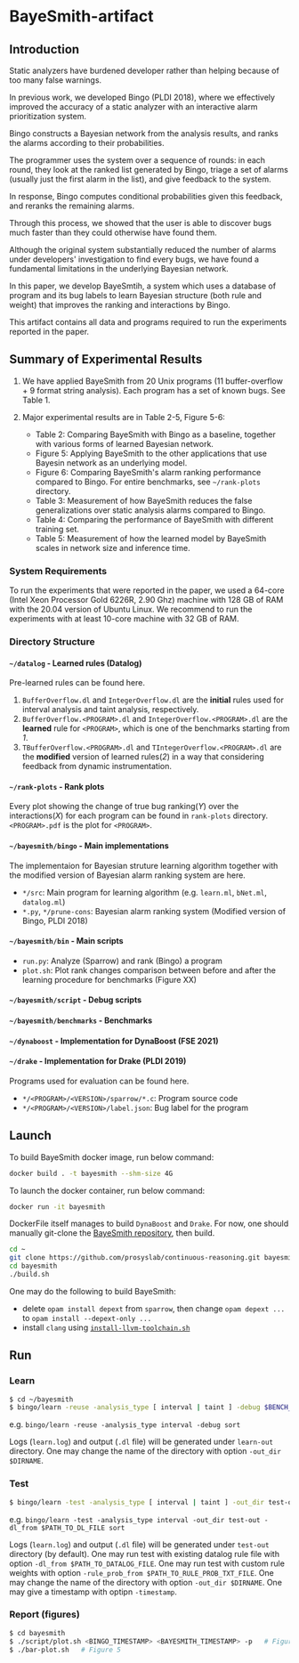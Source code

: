 # BayeSmith-artifact

## Introduction

Static analyzers have burdened developer rather than helping because of too many false warnings.

In previous work, we developed Bingo (PLDI 2018), where we effectively improved the accuracy of a static analyzer with an interactive alarm prioritization system.

Bingo constructs a Bayesian network from the analysis results, and ranks the alarms according to their probabilities.

The programmer uses the system over a sequence of rounds: in each round, they look at the ranked list generated by Bingo, triage a set of alarms (usually just the first alarm in the list), and give feedback to the system.

In response, Bingo computes conditional probabilities given this feedback, and reranks the remaining alarms.

Through this process, we showed that the user is able to discover bugs much faster than they could otherwise have found them.

Although the original system substantially reduced the number of alarms under developers' investigation to find every bugs, we have found a fundamental limitations in the underlying Bayesian network.

In this paper, we develop BayeSmtih, a system which uses a database of program and its bug labels to learn Bayesian structure (both rule and weight) that improves the ranking and interactions by Bingo.

This artifact contains all data and programs required to run the experiments reported in the paper.

## Summary of Experimental Results

1. We have applied BayeSmith from 20 Unix programs (11 buffer-overflow + 9 format string analysis).
Each program has a set of known bugs. See Table 1.

2. Major experimental results are in Table 2-5, Figure 5-6:

    - Table 2: Comparing BayeSmith with Bingo as a baseline, together with various forms of learned Bayesian network.
    - Figure 5: Applying BayeSmith to the other applications that use Bayesin network as an underlying model.
    - Figure 6: Comparing BayeSmith's alarm ranking performance compared to Bingo. For entire benchmarks, see `~/rank-plots` directory.
    - Table 3: Measurement of how BayeSmith reduces the false generalizations over static analysis alarms compared to Bingo.
    - Table 4: Comparing the performance of BayeSmith with different training set.
    - Table 5: Measurement of how the learned model by BayeSmith scales in network size and inference time.

### System Requirements

To run the experiments that were reported in the paper, we used a 64-core (Intel Xeon Processor Gold 6226R, 2.90 Ghz) machine with 128 GB of RAM with the 20.04 version of Ubuntu Linux. We recommend to run the experiments with at least 10-core machine with 32 GB of RAM.

### Directory Structure

#### `~/datalog` - Learned rules (Datalog)

Pre-learned rules can be found here.

1. `BufferOverflow.dl` and `IntegerOverflow.dl` are the **initial** rules used for interval analysis and taint analysis, respectively.
2. `BufferOverflow.<PROGRAM>.dl` and `IntegerOverflow.<PROGRAM>.dl` are the **learned** rule for `<PROGRAM>`, which is one of the benchmarks starting from *1*.
3. `TBufferOverflow.<PROGRAM>.dl` and `TIntegerOverflow.<PROGRAM>.dl` are the **modified** version of learned rules(*2*) in a way that considering feedback from dynamic instrumentation.

#### `~/rank-plots` - Rank plots

Every plot showing the change of true bug ranking(*Y*) over the interactions(*X*) for each program can be found in `rank-plots` directory. `<PROGRAM>.pdf` is the plot for `<PROGRAM>`.

#### `~/bayesmith/bingo` - Main implementations

The implementaion for Bayesian struture learning algorithm together with the modified version of Bayesian alarm ranking system are here.

- `*/src`: Main program for learning algorithm (e.g. `learn.ml`, `bNet.ml`, `datalog.ml`)
- `*.py`, `*/prune-cons`: Bayesian alarm ranking system (Modified version of Bingo, PLDI 2018)

#### `~/bayesmith/bin` - Main scripts

- `run.py`: Analyze (Sparrow) and rank (Bingo) a program
- `plot.sh`: Plot rank changes comparison between before and after the learning procedure for benchmarks (Figure XX)

#### `~/bayesmith/script` - Debug scripts

#### `~/bayesmith/benchmarks` - Benchmarks

#### `~/dynaboost` - Implementation for DynaBoost (FSE 2021)

#### `~/drake` - Implementation for Drake (PLDI 2019)

Programs used for evaluation can be found here.

- `*/<PROGRAM>/<VERSION>/sparrow/*.c`: Program source code
- `*/<PROGRAM>/<VERSION>/label.json`: Bug label for the program


## Launch

To build BayeSmith docker image, run below command:

```sh
docker build . -t bayesmith --shm-size 4G
```

To launch the docker container, run below command:

```sh
docker run -it bayesmith
```

DockerFile itself manages to build `DynaBoost` and `Drake`.
For now, one should manually git-clone the [BayeSmith repository](https://github.com/prosyslab/continuous-reasoning.git), then build.

```sh
cd ~
git clone https://github.com/prosyslab/continuous-reasoning.git bayesmith
cd bayesmith
./build.sh
```

One may do the following to build BayeSmith:

- delete `opam install depext` from `sparrow`, then change `opam depext ...` to `opam install --depext-only ...`
- install `clang` using [`install-llvm-toolchain.sh`](https://github.com/prosyslab/sysadmin/blob/master/install-llvm-toolchain.sh)

## Run

### Learn

```sh
$ cd ~/bayesmith
$ bingo/learn -reuse -analysis_type [ interval | taint ] -debug $BENCH_NAME
```

e.g. `bingo/learn -reuse -analysis_type interval -debug sort`

Logs (`learn.log`) and output (`.dl` file) will be generated under `learn-out` directory.
One may change the name of the directory with option `-out_dir $DIRNAME`.

### Test

```sh
$ bingo/learn -test -analysis_type [ interval | taint ] -out_dir test-out $BENCH_NAME
```

e.g. `bingo/learn -test -analysis_type interval -out_dir test-out -dl_from $PATH_TO_DL_FILE sort`

Logs (`learn.log`) and output (`.dl` file) will be generated under `test-out` directory (by default).
One may run test with existing datalog rule file with option `-dl_from $PATH_TO_DATALOG_FILE`.
One may run test with custom rule weights with option `-rule_prob_from $PATH_TO_RULE_PROB_TXT_FILE`.
One may change the name of the directory with option `-out_dir $DIRNAME`.
One may give a timestamp with optipn `-timestamp`.

### Report (figures)

```sh
$ cd bayesmith
$ ./script/plot.sh <BINGO_TIMESTAMP> <BAYESMITH_TIMESTAMP> -p   # Figure 6
$ ./bar-plot.sh   # Figure 5
```
